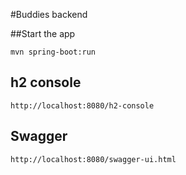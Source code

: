 #Buddies backend

##Start the app

```
mvn spring-boot:run
```

## h2 console

```
http://localhost:8080/h2-console
```

## Swagger

```
http://localhost:8080/swagger-ui.html
```